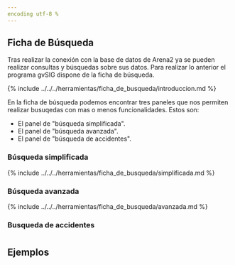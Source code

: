 ```yaml
---
encoding utf-8 %
---
```


## Ficha de Búsqueda

Tras realizar la conexión con la base de datos de Arena2 ya se pueden realizar 
consultas y búsquedas sobre sus datos. Para realizar lo anterior el programa gvSIG 
dispone de la ficha de búsqueda.

{% include ../../../herramientas/ficha_de_busqueda/introduccion.md %}

En la ficha de búsqueda podemos encontrar tres paneles que nos permiten realizar
busuqedas con mas o menos funcionalidades. Estos son:

* El panel de "búsqueda simplificada".
* El panel de "búsqueda avanzada".
* El panel de "búsqueda de accidentes".

### Búsqueda simplificada

{% include ../../../herramientas/ficha_de_busqueda/simplificada.md %}

### Búsqueda avanzada

{% include ../../../herramientas/ficha_de_busqueda/avanzada.md %}

### Busqueda de accidentes


### Ejemplos

